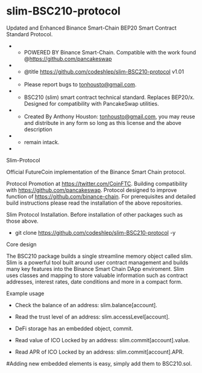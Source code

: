 # slim-BSC210-protocol
Updated and Enhanced Binance Smart-Chain BEP20 Smart Contract Standard Protocol.
 * - POWERED BY Binance Smart-Chain. Compatible with the work found @https://github.com/pancakeswap
 * - @title https://github.com/codeshlep/slim-BSC210-protocol v1.01
 * - Please report bugs to tonhousto@gmail.com.
 * - BSC210 (slim) smart contract technical standard. Replaces BEP20/x. Designed for compatibility with PancakeSwap utilities.
 * - Created By Anthony Houston: tonhousto@gmail.com, you may reuse and distribute in any form so long as this license and the above description 
 * - remain intack.
 * 
Slim-Protocol

Official FutureCoin implementation of the Binance Smart Chain protocol.

Protocol Promotion at https://twitter.com/CoinFTC.
Building compatibility with https://github.com/pancakeswap.
Protocol designed to improve function of https://github.com/binance-chain.
For prerequisites and detailed build instructions please read the installation of the above repositories.

Slim Protocol Installation.
Before installation of other packages such as those above.
* git clone https://github.com/codeshlep/slim-BSC210-protocol -y

Core design

  The BSC210 package builds a single streamline memory object called slim. Slim is a powerful tool built around user contract management and builds many key features into the Binance Smart Chain DApp enviroment. Slim uses classes and mapping to store valuable information such as contract addresses, interest rates, date conditions and more in a compact form.
  
Example usage
   
  * Check the balance of an address: slim.balance[account].

  * Read the trust level of an address: slim.accessLevel[account].
    
  * DeFi storage has an embedded object, commit.
   
  * Read value of ICO Locked by an address: slim.commit[account].value.

  * Read APR of ICO Locked by an address: slim.commit[account].APR.

#Adding new embedded elements is easy, simply add them to BSC210.sol.

